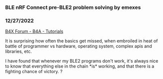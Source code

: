 ### BLE nRF Connect pre-BLE2 problem solving by emexes
### 12/27/2022
[B4X Forum - B4A - Tutorials](https://www.b4x.com/android/forum/threads/145070/)

It is surprising how often the basics get missed, when embroiled in heat of battle of programmer vs hardware, operating system, complex apis and libraries, etc.  
  
I have found that whenever my BLE2 programs don't work, it's always nice to know that everything else in the chain \*is\* working, and that there is a fighting chance of victory. ?